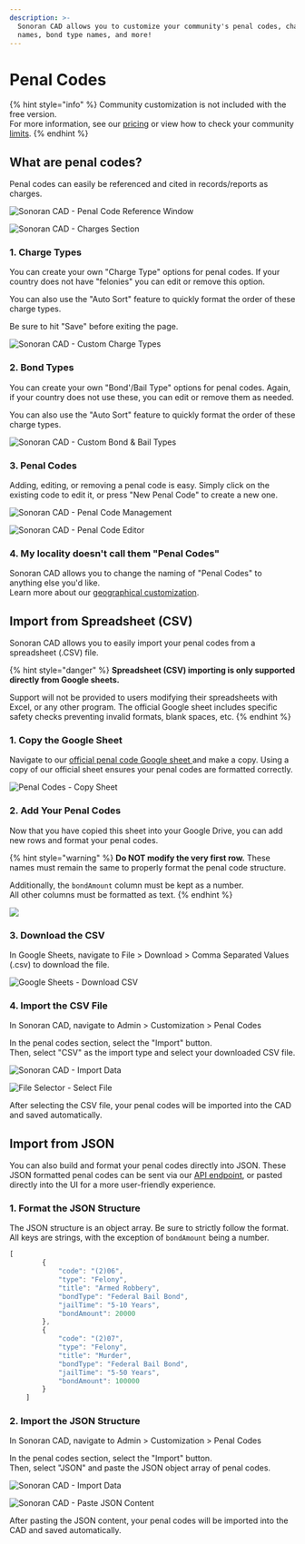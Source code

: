 ```yaml
---
description: >-
  Sonoran CAD allows you to customize your community's penal codes, charge type
  names, bond type names, and more!
---
```


# Penal Codes

{% hint style="info" %}
Community customization is not included with the free version.  
For more information, see our [pricing](../../pricing/faq/) or view how to check your community [limits](../getting-started/view-your-limits.md).
{% endhint %}

## What are penal codes?

Penal codes can easily be referenced and cited in records/reports as charges.

![Sonoran CAD - Penal Code Reference Window](../../.gitbook/assets/image%20%2853%29.png)

![Sonoran CAD - Charges Section](../../.gitbook/assets/image%20%2852%29.png)

### 1. Charge Types

You can create your own "Charge Type" options for penal codes. If your country does not have "felonies" you can edit or remove this option.

You can also use the "Auto Sort" feature to quickly format the order of these charge types.

Be sure to hit "Save" before exiting the page.

![Sonoran CAD - Custom Charge Types](../../.gitbook/assets/image%20%2856%29.png)

### 2. Bond Types

You can create your own "Bond'/Bail Type" options for penal codes. Again, if your country does not use these, you can edit or remove them as needed.

You can also use the "Auto Sort" feature to quickly format the order of these charge types.

![Sonoran CAD - Custom Bond &amp; Bail Types](../../.gitbook/assets/image%20%2854%29.png)

### 3. Penal Codes

Adding, editing, or removing a penal code is easy. Simply click on the existing code to edit it, or press "New Penal Code" to create a new one.

![Sonoran CAD - Penal Code Management](../../.gitbook/assets/image%20%2855%29.png)

![Sonoran CAD - Penal Code Editor](../../.gitbook/assets/image%20%2851%29.png)

### 4. My locality doesn't call them "Penal Codes"

Sonoran CAD allows you to change the naming of "Penal Codes" to anything else you'd like.  
Learn more about our [geographical customization](geographical-settings.md).

## Import from Spreadsheet \(CSV\)

Sonoran CAD allows you to easily import your penal codes from a spreadsheet \(.CSV\) file.

{% hint style="danger" %}
**Spreadsheet \(CSV\) importing is only supported directly from Google sheets.**

Support will not be provided to users modifying their spreadsheets with Excel, or any other program. The official Google sheet includes specific safety checks preventing invalid formats, blank spaces, etc.
{% endhint %}

### 1. Copy the Google Sheet

Navigate to our [official penal code Google sheet ](https://docs.google.com/spreadsheets/u/0/d/10TCczXferWWFi8sYtccrqocRZ4WdpKB1s4hwRm2Iy6I/copy)and make a copy. Using a copy of our official sheet ensures your penal codes are formatted correctly.

![Penal Codes - Copy Sheet](../../.gitbook/assets/image%20%28107%29.png)

### 2. Add Your Penal Codes

Now that you have copied this sheet into your Google Drive, you can add new rows and format your penal codes.

{% hint style="warning" %}
**Do NOT modify the very first row.** These names must remain the same to properly format the penal code structure.

Additionally, the `bondAmount` column must be kept as a number.  
All other columns must be formatted as text.
{% endhint %}

![](../../.gitbook/assets/image%20%28103%29.png)

### 3. Download the CSV

In Google Sheets, navigate to File &gt; Download &gt; Comma Separated Values \(.csv\) to download the file.

![Google Sheets - Download CSV](../../.gitbook/assets/image%20%28106%29.png)

### 4. Import the CSV File

In Sonoran CAD, navigate to Admin &gt; Customization &gt; Penal Codes

In the penal codes section, select the "Import" button.  
Then, select "CSV" as the import type and select your downloaded CSV file.

![Sonoran CAD - Import Data](../../.gitbook/assets/image%20%28104%29.png)

![File Selector - Select File](../../.gitbook/assets/image%20%28105%29.png)

After selecting the CSV file, your penal codes will be imported into the CAD and saved automatically.

## Import from JSON

You can also build and format your penal codes directly into JSON. These JSON formatted penal codes can be sent via our [API endpoint](../../sonoran-cad/api-integration/api-endpoints/general/set-penal-codes.md), or pasted directly into the UI for a more user-friendly experience.

### 1. Format the JSON Structure

The JSON structure is an object array. Be sure to strictly follow the format. All keys are strings, with the exception of `bondAmount` being a number.

```javascript
[
        {
            "code": "(2)06",
            "type": "Felony",
            "title": "Armed Robbery",
            "bondType": "Federal Bail Bond",
            "jailTime": "5-10 Years",
            "bondAmount": 20000
        },
        {
            "code": "(2)07",
            "type": "Felony",
            "title": "Murder",
            "bondType": "Federal Bail Bond",
            "jailTime": "5-50 Years",
            "bondAmount": 100000
        }
    ]
```

### 2. Import the JSON Structure

In Sonoran CAD, navigate to Admin &gt; Customization &gt; Penal Codes

In the penal codes section, select the "Import" button.  
Then, select "JSON" and paste the JSON object array of penal codes.

![Sonoran CAD - Import Data](../../.gitbook/assets/image%20%28104%29.png)

![Sonoran CAD - Paste JSON Content](../../.gitbook/assets/image%20%28120%29.png)

After pasting the JSON content, your penal codes will be imported into the CAD and saved automatically.

